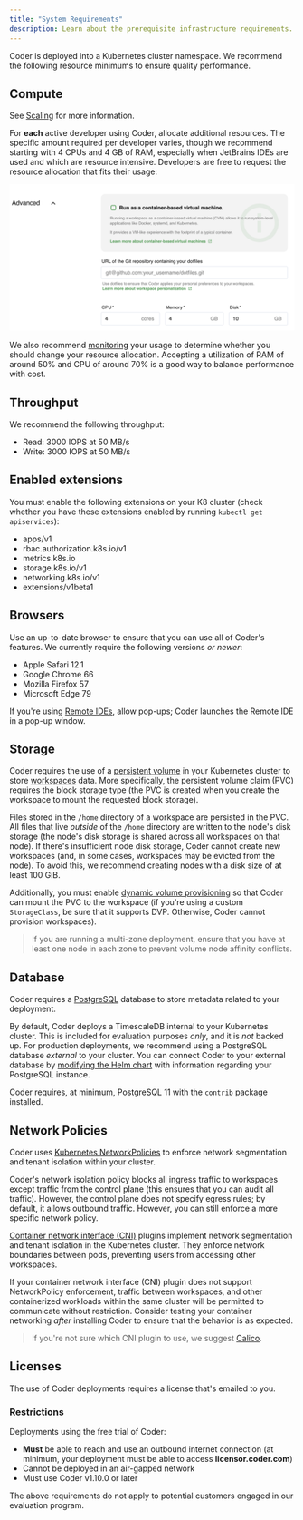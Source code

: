 ```yaml
---
title: "System Requirements"
description: Learn about the prerequisite infrastructure requirements.
---
```


Coder is deployed into a Kubernetes cluster namespace. We recommend the
following resource minimums to ensure quality performance.

## Compute

See [Scaling](./scaling.md) for more information.

For **each** active developer using Coder, allocate additional resources. The
specific amount required per developer varies, though we recommend starting with
4 CPUs and 4 GB of RAM, especially when JetBrains IDEs are used and which are
resource intensive. Developers are free to request the resource allocation
that fits their usage:

![Workspace resource request](../assets/setup/resource-request.png)

We also recommend [monitoring](../guides/admin/usage-monitoring.md) your usage
to determine whether you should change your resource allocation. Accepting a
utilization of RAM of around 50% and CPU of around 70% is a good way to balance
performance with cost.

## Throughput

We recommend the following throughput:

- Read: 3000 IOPS at 50 MB/s
- Write: 3000 IOPS at 50 MB/s

## Enabled extensions

You must enable the following extensions on your K8 cluster (check whether you
have these extensions enabled by running `kubectl get apiservices`):

- apps/v1
- rbac.authorization.k8s.io/v1
- metrics.k8s.io
- storage.k8s.io/v1
- networking.k8s.io/v1
- extensions/v1beta1

## Browsers

Use an up-to-date browser to ensure that you can use all of Coder's features. We
currently require the following versions _or newer_:

- Apple Safari 12.1
- Google Chrome 66
- Mozilla Firefox 57
- Microsoft Edge 79

If you're using [Remote IDEs](../workspaces/editors.md), allow pop-ups; Coder
launches the Remote IDE in a pop-up window.

## Storage

Coder requires the use of a
[persistent volume](https://kubernetes.io/docs/concepts/storage/persistent-volumes/)
in your Kubernetes cluster to store [workspaces](../workspaces/index.md) data.
More specifically, the persistent volume claim (PVC) requires the block storage
type (the PVC is created when you create the workspace to mount the requested
block storage).

Files stored in the `/home` directory of a workspace are persisted in the PVC.
All files that live _outside_ of the `/home` directory are written to the node's
disk storage (the node's disk storage is shared across all workspaces on that
node). If there's insufficient node disk storage, Coder cannot create new
workspaces (and, in some cases, workspaces may be evicted from the node). To
avoid this, we recommend creating nodes with a disk size of at least 100 GiB.

Additionally, you must enable
[dynamic volume provisioning](https://kubernetes.io/docs/concepts/storage/dynamic-provisioning/#enabling-dynamic-provisioning)
so that Coder can mount the PVC to the workspace (if you're using a custom
`StorageClass`, be sure that it supports DVP. Otherwise, Coder cannot provision
workspaces).

> If you are running a multi-zone deployment, ensure that you have at least
> one node in each zone to prevent volume node affinity conflicts.

## Database

Coder requires a [PostgreSQL](https://www.postgresql.org) database to store
metadata related to your deployment.

By default, Coder deploys a TimescaleDB internal to your Kubernetes cluster.
This is included for evaluation purposes _only_, and it is _not_ backed up. For
production deployments, we recommend using a PostgreSQL database _external_ to
your cluster. You can connect Coder to your external database by
[modifying the Helm chart](../guides/admin/helm-charts.md) with information
regarding your PostgreSQL instance.

Coder requires, at minimum, PostgreSQL 11 with the `contrib` package installed.

## Network Policies

Coder uses
[Kubernetes NetworkPolicies](https://kubernetes.io/docs/concepts/services-networking/network-policies/)
to enforce network segmentation and tenant isolation within your cluster.

Coder's network isolation policy blocks all ingress traffic to workspaces except
traffic from the control plane (this ensures that you can audit all traffic).
However, the control plane does not specify egress rules; by default, it allows
outbound traffic. However, you can still enforce a more specific network policy.

[Container network interface (CNI)](https://github.com/containernetworking/cni#what-is-cni)
plugins implement network segmentation and tenant isolation in the Kubernetes
cluster. They enforce network boundaries between pods, preventing users from
accessing other workspaces.

If your container network interface (CNI) plugin does not support NetworkPolicy
enforcement, traffic between workspaces, and other containerized workloads
within the same cluster will be permitted to communicate without restriction.
Consider testing your container networking _after_ installing Coder to ensure
that the behavior is as expected.

> If you're not sure which CNI plugin to use, we suggest
> [Calico](https://docs.projectcalico.org/getting-started/kubernetes/quickstart).

## Licenses

The use of Coder deployments requires a license that's emailed to you.

### Restrictions

Deployments using the free trial of Coder:

- **Must** be able to reach and use an outbound internet connection (at minimum,
  your deployment must be able to access **licensor.coder.com**)
- Cannot be deployed in an air-gapped network
- Must use Coder v1.10.0 or later

The above requirements do not apply to potential customers engaged in our
evaluation program.
